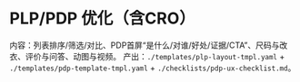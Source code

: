 # PLP/PDP 优化（含CRO）

内容：列表排序/筛选/对比、PDP首屏“是什么/对谁/好处/证据/CTA”、尺码与改衣、评价与问答、动图与视频。
产出：`./templates/plp-layout-tmpl.yaml` + `./templates/pdp-template-tmpl.yaml` + `./checklists/pdp-ux-checklist.md`。
